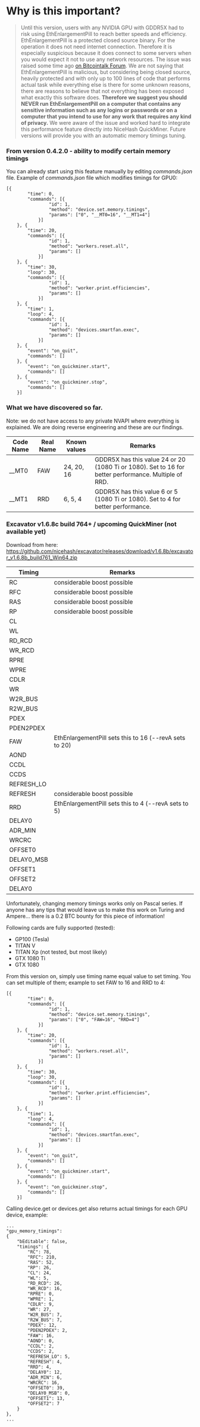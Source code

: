 # Why is this important? 
> Until this version, users with any NVIDIA GPU with GDDR5X had to risk using EthEnlargementPill to reach better speeds and efficiency. EthEnlargementPill is a protected closed source binary. For the operation it does not need internet connection. Therefore it is especially suspicious because it does connect to some servers when you would expect it not to use any network resources. The issue was raised some time ago [on Bitcointalk Forum](https://bitcointalk.org/index.php?topic=3370685.msg36788784#msg36788784). We are not saying that EthEnlargementPill is malicious, but considering being closed source, heavily protected and with only up to 100 lines of code that performs actual task while everything else is there for some unknown reasons, there are reasons to believe that not everything has been exposed what exactly this software does. **Therefore we suggest you should NEVER run EthEnlargementPill on a computer that contains any sensitive information such as any logins or passwords or on a computer that you intend to use for any work that requires any kind of privacy.** We were aware of the issue and worked hard to integrate this performance feature directly into NiceHash QuickMiner. Future versions will provide you with an automatic memory timings tuning.


### From version 0.4.2.0 - ability to modify certain memory timings 

You can already start using this feature manually by editing _commands.json_ file. Example of _commands.json_ file which modifies timings for GPU0:
```
[{
		"time": 0,
		"commands": [{
				"id": 1,
				"method": "device.set.memory.timings",
				"params": ["0", "__MT0=16", "__MT1=4"]
			}]
	}, {
		"time": 20,
		"commands": [{
				"id": 1,
				"method": "workers.reset.all",
				"params": []
			}]
	}, {
		"time": 30,
		"loop": 30,
		"commands": [{
				"id": 1,
				"method": "worker.print.efficiencies",
				"params": []
			}]
	}, {
		"time": 1,
		"loop": 4,
		"commands": [{
				"id": 1,
				"method": "devices.smartfan.exec",
				"params": []
			}]
	}, {
		"event": "on_quit",
		"commands": []
	}, {
		"event": "on_quickminer.start",
		"commands": []
	}, {
		"event": "on_quickminer.stop",
		"commands": []
	}]
```


### What we have discovered so far.

Note: we do not have access to any private NVAPI where everything is explained. We are doing reverse engineering and these are our findings.

Code Name | Real Name |Known values | Remarks
-----|-------|-------|----------
__MT0 | FAW | 24, 20, 16 | GDDR5X has this value 24 or 20 (1080 Ti or 1080). Set to 16 for better performance. Multiple of RRD.
__MT1 | RRD | 6, 5, 4 | GDDR5X has this value 6 or 5 (1080 Ti or 1080). Set to 4 for better performance.

### Excavator v1.6.8c build 764+ / upcoming QuickMiner (not available yet)
Download from here: https://github.com/nicehash/excavator/releases/download/v1.6.8b/excavator_v1.6.8b_build761_Win64.zip

Timing | Remarks
-----|-------
RC | considerable boost possible
RFC | considerable boost possible
RAS | considerable boost possible
RP | considerable boost possible
CL | 
WL | 
RD_RCD | 
WR_RCD | 
RPRE | 
WPRE | 
CDLR | 
WR | 
W2R_BUS | 
R2W_BUS | 
PDEX | 
PDEN2PDEX | 
FAW | EthEnlargementPill sets this to 16 (--revA sets to 20)
AOND | 
CCDL | 
CCDS | 
REFRESH_LO | 
REFRESH | considerable boost possible
RRD | EthEnlargementPill sets this to 4 (--revA sets to 5)
DELAY0 | 
ADR_MIN | 
WRCRC | 
OFFSET0 | 
DELAY0_MSB | 
OFFSET1 | 
OFFSET2 | 
DELAY0 | 

Unfortunately, changing memory timings works only on Pascal series. If anyone has any tips that would leave us to make this work on Turing and Ampere... there is a 0.2 BTC bounty for this piece of information!

Following cards are fully supported (tested):
- GP100 (Tesla)
- TITAN V
- TITAN Xp (not tested, but most likely)
- GTX 1080 Ti
- GTX 1080

From this version on, simply use timing name equal value to set timing. You can set multiple of them; example to set FAW to 16 and RRD to 4:
```
[{
		"time": 0,
		"commands": [{
				"id": 1,
				"method": "device.set.memory.timings",
				"params": ["0", "FAW=16", "RRD=4"]
			}]
	}, {
		"time": 20,
		"commands": [{
				"id": 1,
				"method": "workers.reset.all",
				"params": []
			}]
	}, {
		"time": 30,
		"loop": 30,
		"commands": [{
				"id": 1,
				"method": "worker.print.efficiencies",
				"params": []
			}]
	}, {
		"time": 1,
		"loop": 4,
		"commands": [{
				"id": 1,
				"method": "devices.smartfan.exec",
				"params": []
			}]
	}, {
		"event": "on_quit",
		"commands": []
	}, {
		"event": "on_quickminer.start",
		"commands": []
	}, {
		"event": "on_quickminer.stop",
		"commands": []
	}]
```

Calling device.get or devices.get also returns actual timings for each GPU device, example:
```
...
"gpu_memory_timings":
{
    "bEditable": false,
    "timings": {
        "RC": 78,
        "RFC": 210,
        "RAS": 52,
        "RP": 26,
        "CL": 24,
        "WL": 5,
        "RD_RCD": 26,
        "WR_RCD": 16,
        "RPRE": 0,
        "WPRE": 1,
        "CDLR": 9,
        "WR": 27,
        "W2R_BUS": 7,
        "R2W_BUS": 7,
        "PDEX": 12,
        "PDEN2PDEX": 2,
        "FAW": 16,
        "AOND": 0,
        "CCDL": 2,
        "CCDS": 2,
        "REFRESH_LO": 5,
        "REFRESH": 4,
        "RRD": 4,
        "DELAY0": 12,
        "ADR_MIN": 6,
        "WRCRC": 16,
        "OFFSET0": 39,
        "DELAY0_MSB": 0,
        "OFFSET1": 13,
        "OFFSET2": 7
    }
},
...
```
